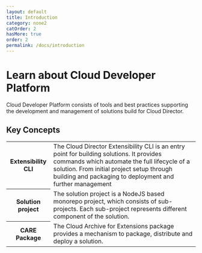 ```yaml
---
layout: default
title: Introduction
category: none2
catOrder: 2
hasMore: true
order: 2
permalink: /docs/introduction
---
```


# Learn about Cloud Developer Platform
Cloud Developer Platform consists of tools and best practices supporting the development and management of solutions build for Cloud Director.
## Key Concepts
<table class="table table-vertical">
  <tr>
    <th>Extensibility CLI</th>
    <td>The Cloud Director Extensibility CLI is an entry point for building solutions. It provides commands which automate the full lifecycle of a solution. From initial project setup through building and packaging to deployment and further management</td>
  </tr>
  <tr >
    <th>Solution project</th>
    <td>The solution project is a NodeJS based monorepo project, which consists of sub-projects. Each sub-project represents different component of the solution.</td>
  </tr>
  <tr >
    <th>CARE Package</th>
    <td> The Cloud Archive for Extensions package provides a mechanism to package, distribute and deploy a solution.</td>
  </tr>
</table>
